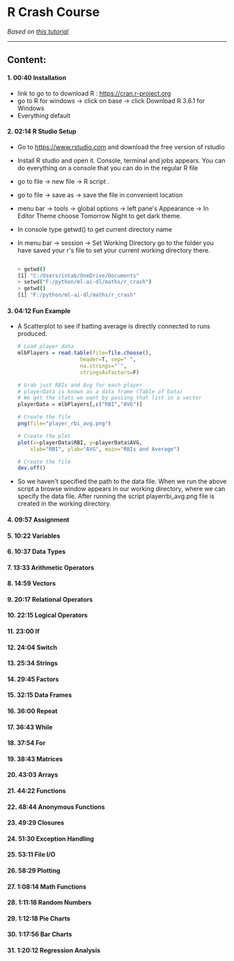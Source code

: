 # R Crash Course 

*Based on [this tutorial](https://www.youtube.com/watch?v=s3FozVfd7q4)*

---


## Content:

#### 1.  00:40 Installation

- link to go to to download R : https://cran.r-project.org
- go to R for windows -> click on base -> click Download R 3.6.1 for Windows
- Everything default

#### 2.  02:14 R Studio Setup 

- Go to https://www.rstudio.com and download the free version of rstudio
- Install R studio and open it. Console, terminal and jobs appears. You can do everything on a console that you can do in the regular R file
- go to file -> new file -> R script .
- go to file -> save as -> save the file in convenient location
- menu bar -> tools -> global options -> left pane's Appearance -> In Editor Theme choose Tomorrow Night to get dark theme. 
- In console type getwd() to get current directory name
- In menu bar -> session -> Set Working Directory go to the folder you have saved your r's file to set your current working directory there. 

    ```bash

    > getwd()
    [1] "C:/Users/intab/OneDrive/Documents"
    > setwd("F:/python/ml-ai-dl/maths/r_crash")
    > getwd()
    [1] "F:/python/ml-ai-dl/maths/r_crash"

    ```

#### 3.  04:12 Fun Example 

- A Scatterplot to see if batting average is directly connected to runs produced.

    ```r
    # Load player data
    mlbPlayers = read.table(file=file.choose(),
                        header=T, sep=" ",
                        na.strings="`",
                        stringsAsFactors=F)

    # Grab just RBIs and Avg for each player
    # playerData is known as a data frame (Table of Data)
    # We get the stats we want by passing that list in a vector
    playerData = mlbPlayers[,c("RBI","AVG")]

    # Create the file
    png(file="player_rbi_avg.png")

    # Create the plot
    plot(x=playerData$RBI, y=playerData$AVG,
        xlab="RBI", ylab="AVG", main="RBIs and Average")

    # Create the file
    dev.off()

    ```
- So we haven't specified the path to the data file. When we run the above script a browse window appears in our working directory, where we can specify the data file. After running the script playerrbi_avg.png file is created in the working directory. 

#### 4.  09:57 Assignment 
#### 5.  10:22 Variables 
#### 6.  10:37 Data Types 
#### 7.  13:33 Arithmetic Operators 
#### 8.  14:59 Vectors 
#### 9.  20:17 Relational Operators 
#### 10. 22:15 Logical Operators 
#### 11. 23:00 If 
#### 12. 24:04 Switch 
#### 13. 25:34 Strings 
#### 14. 29:45 Factors 
#### 15. 32:15 Data Frames 
#### 16. 36:00 Repeat 
#### 17. 36:43 While 
#### 18. 37:54 For 
#### 19. 38:43 Matrices 
#### 20. 43:03 Arrays 
#### 21. 44:22 Functions 
#### 22. 48:44 Anonymous Functions 
#### 23. 49:29 Closures 
#### 24. 51:30 Exception Handling 
#### 25. 53:11 File I/O 
#### 26. 58:29 Plotting 
#### 27. 1:08:14 Math Functions 
#### 28. 1:11:18 Random Numbers 
#### 29. 1:12:18 Pie Charts 
#### 30. 1:17:56 Bar Charts 
#### 31. 1:20:12 Regression Analysis